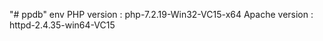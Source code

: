 "# ppdb" 
env
PHP version         : php-7.2.19-Win32-VC15-x64
Apache version      : httpd-2.4.35-win64-VC15
